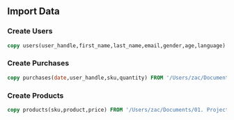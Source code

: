 ## Import Data

### Create Users
```sql
copy users(user_handle,first_name,last_name,email,gender,age,language) FROM '/Users/zac/Documents/01. Projects/advanced-sql-pt/user-data.csv' DELIMITER ',' CSV HEADER;
```

### Create Purchases
```sql
copy purchases(date,user_handle,sku,quantity) FROM '/Users/zac/Documents/01. Projects/advanced-sql-pt/purchases-data.csv' DELIMITER ',' CSV HEADER;
```

### Create Products
```sql
copy products(sku,product,price) FROM '/Users/zac/Documents/01. Projects/advanced-sql-pt/product-data.csv' DELIMITER ',' CSV HEADER;
```
